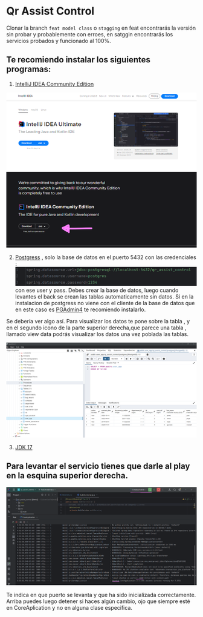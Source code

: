 # Qr Assist Control

Clonar la branch `feat model class` o `stagging` en feat encontrarás la versión 
sin probar y probablemente con erroes, en satggin encontrarás los servicios
probados y funcionado al 100%.

## Te recomiendo instalar los siguientes programas:

1. [IntelliJ IDEA Community Edition](https://www.jetbrains.com/idea/download/?section=windows)

![img.png](img.png)

2. [Postgress](https://www.postgresql.org/) , solo la base de datos en el puerto 5432 con las credenciales :
![img_1.png](img_1.png)
con ese user y pass. Debes crear la base de datos, luego cuando levantes el back se crean las tablas automaticamente sin datos.
Si en la instalacion de postgress no viene con el cliente de la base de datos que en este caso es [PGAdmin4](https://www.pgadmin.org/download/pgadmin-4-windows/) te recomiendo instalarlo.

Se debería ver algo así. Para visualizar los datos te pone sobre la tabla , y en el segundo icono de la parte superior derecha,que parece una tabla , llamado view data podrás visualizar los datos una vez poblada las tablas.

![img_2.png](img_2.png)



3. [JDK 17](https://www.oracle.com/java/technologies/javase/jdk17-archive-downloads.html)

## Para levantar el servicio tienes que darle al play en la esquina superior derecha.

![img_3.png](img_3.png)

Te indica en que puerto se levanta y que ha sido inicializada correctamente. Arriba puedes luego detener si haces algún cambio, 
ojo que siempre esté en CoreAplication y no en alguna clase especifica.
